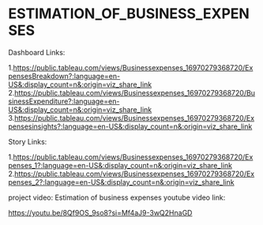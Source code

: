 # ESTIMATION_OF_BUSINESS_EXPENSES
Dashboard Links:

1.https://public.tableau.com/views/Businessexpenses_16970279368720/ExpensesBreakdown?:language=en-US&:display_count=n&:origin=viz_share_link
2.https://public.tableau.com/views/Businessexpenses_16970279368720/BusinessExpenditure?:language=en-US&:display_count=n&:origin=viz_share_link
3.https://public.tableau.com/views/Businessexpenses_16970279368720/Expensesinsights?:language=en-US&:display_count=n&:origin=viz_share_link

Story Links:

1.https://public.tableau.com/views/Businessexpenses_16970279368720/Expenses_1?:language=en-US&:display_count=n&:origin=viz_share_link
2.https://public.tableau.com/views/Businessexpenses_16970279368720/Expenses_2?:language=en-US&:display_count=n&:origin=viz_share_link


project video:	Estimation of business expenses
youtube video link:

https://youtu.be/8Qf9OS_9so8?si=Mf4aJ9-3wQ2HnaGD
